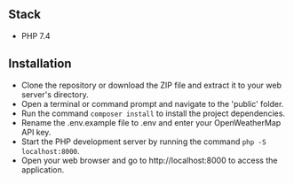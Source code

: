 ## Stack
- PHP 7.4

## Installation

- Clone the repository or download the ZIP file and extract it to your web server's directory.
- Open a terminal or command prompt and navigate to the 'public' folder.
- Run the command `composer install` to install the project dependencies.
- Rename the .env.example file to .env and enter your OpenWeatherMap API key.
- Start the PHP development server by running the command `php -S localhost:8000`.
- Open your web browser and go to http://localhost:8000 to access the application.
